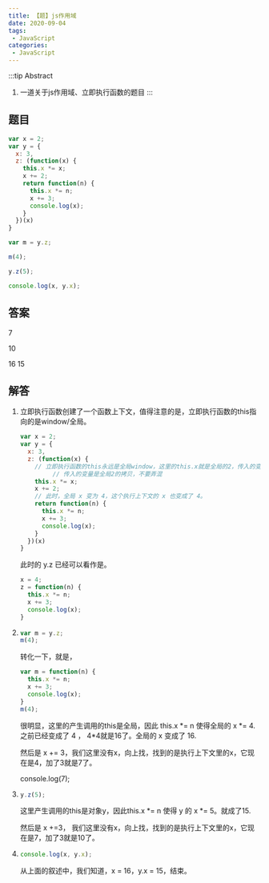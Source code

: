 ```yaml
---
title: 【题】js作用域
date: 2020-09-04
tags:
 - JavaScript
categories: 
 - JavaScript
---
```


:::tip Abstract
1. 一道关于js作用域、立即执行函数的题目
:::

<!-- more -->

## 题目

```javascript
var x = 2;
var y = {
  x: 3,
  z: (function(x) {
    this.x *= x;
    x += 2;
    return function(n) {
      this.x *= n;
      x += 3;
      console.log(x);
    }
  })(x)
}

var m = y.z;

m(4);

y.z(5);

console.log(x, y.x);
```

## 答案

7

10

16 15

## 解答

1. 立即执行函数创建了一个函数上下文，值得注意的是，立即执行函数的this指向的是window/全局。

   ```javascript
   var x = 2;
   var y = {
     x: 3,
     z: (function(x) {
       // 立即执行函数的this永远是全局window，这里的this.x就是全局的2，传入的变量x也是2.
    		// 传入的变量是全局2的拷贝，不要弄混   
       this.x *= x;
       x += 2;
       // 此时，全局 x 变为 4，这个执行上下文的 x 也变成了 4。
       return function(n) {
         this.x *= n;
         x += 3;
         console.log(x);
       }
     })(x)
   }
   ```

   此时的 y.z 已经可以看作是。

   ```javascript
   x = 4;
   z = function(n) {
     this.x *= n;
     x += 3;
     console.log(x);
   }
   ```

2. ```javascript
   var m = y.z;
   m(4);
   ```

   转化一下，就是，

   ```javascript
   var m = function(n) {
     this.x *= n;
     x += 3;
     console.log(x);
   }
   m(4);
   ```

   很明显，这里的产生调用的this是全局，因此 this.x *= n 使得全局的 x *= 4. 之前已经变成了 4 ， 4\*4就是16了。全局的 x 变成了 16.

   然后是 x += 3，我们这里没有x，向上找，找到的是执行上下文里的x，它现在是4，加了3就是7了。

   console.log(7);

3. ```javascript
   y.z(5);
   ```

   这里产生调用的this是对象y，因此this.x *= n 使得 y 的 x \*= 5。就成了15.

   然后是 x +=3， 我们这里没有x，向上找，找到的是执行上下文里的x，它现在是7，加了3就是10了。

4. ```javascript
   console.log(x, y.x);
   ```

   从上面的叙述中，我们知道，x = 16，y.x = 15，结束。

 
